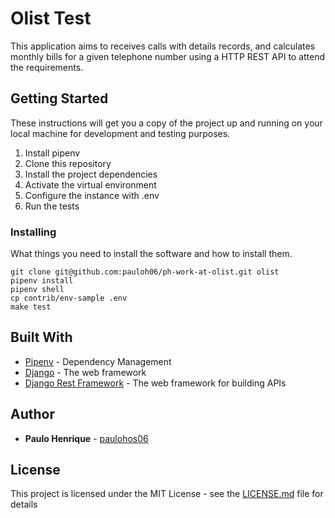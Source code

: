 # Olist Test

This application aims to receives calls with details records, and calculates monthly bills for a given telephone number using a HTTP REST API to attend the requirements.

## Getting Started

These instructions will get you a copy of the project up and running on your local machine for development and testing purposes.

1. Install pipenv
2. Clone this repository
3. Install the project dependencies
4. Activate the virtual environment
5. Configure the instance with .env
6. Run the tests

### Installing

What things you need to install the software and how to install them.

```console
git clone git@github.com:pauloh06/ph-work-at-olist.git olist
pipenv install
pipenv shell
cp contrib/env-sample .env
make test
```

## Built With

* [Pipenv](https://docs.pipenv.org/en/latest/) - Dependency Management
* [Django](https://docs.djangoproject.com/en/2.2/) - The web framework
* [Django Rest Framework](https://www.django-rest-framework.org/) - The web framework for building APIs

## Author

* **Paulo Henrique** - [paulohos06](https://github.com/paulohos06)

## License

This project is licensed under the MIT License - see the [LICENSE.md](LICENSE.md) file for details
